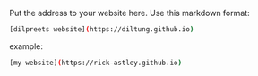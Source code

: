 Put the address to your website here. Use this markdown format:

```bash
[dilpreets website](https://diltung.github.io)
```

example:
```bash
[my website](https://rick-astley.github.io)
```
